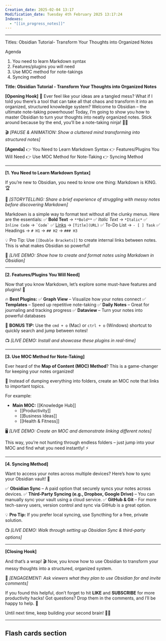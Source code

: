 ```yaml
---
Creation_date: 2025-02-04 13:17
Modification_date: Tuesday 4th February 2025 13:17:24
Indexes:
  - "[[in_progress_notes]]"
---
```



----

Titles:
Obsidian Tutorial- Transform Your Thoughts into Organized Notes

Agenda
1. You need to learn Markdown syntax
2. Features/plugins you will need
3. Use MOC method for note-takings 
4. Syncing method

**Title: Obsidian Tutorial - Transform Your Thoughts into Organized Notes**

**[Opening Hook]** 🚀 Ever feel like your ideas are a tangled mess? What if I told you there’s a tool that can take all that chaos and transform it into an organized, structured knowledge system? Welcome to Obsidian – the ultimate note-taking powerhouse! Today, I’m going to show you how to master Obsidian to turn your thoughts into neatly organized notes. Stick around because by the end, you’ll be a note-taking ninja! 🧠💡

🎬 _[PAUSE & ANIMATION: Show a cluttered mind transforming into structured notes]_

**[Agenda]** 👉 You Need to Learn Markdown Syntax 👉 Features/Plugins You Will Need 👉 Use MOC Method for Note-Taking 👉 Syncing Method

---

**[1. You Need to Learn Markdown Syntax]**

If you’re new to Obsidian, you need to know one thing: Markdown is KING. 🏆

📖 _[STORYTELLING: Share a brief experience of struggling with messy notes before discovering Markdown]_

Markdown is a simple way to format text without all the clunky menus. Here are the essentials: ✅ **Bold Text** → `**Bold**` ✅ _Italic Text_ → `*Italic*` ✅ `Inline Code` → `` `Code` `` ✅ [Links](https://example.com/) → `[Title](URL)` ✅ To-Do List → `- [ ] Task` ✅ Headings → `# H1` → `## H2` → `### H3`

💡 Pro Tip: Use `[[Double Brackets]]` to create internal links between notes. This is what makes Obsidian so powerful!

🎥 _[LIVE DEMO: Show how to create and format notes using Markdown in Obsidian]_

---

**[2. Features/Plugins You Will Need]**

Now that you know Markdown, let’s explore some must-have features and plugins! 🚀

🔥 **Best Plugins:** ✅ **Graph View** – Visualize how your notes connect ✅ **Templates** – Speed up repetitive note-taking ✅ **Daily Notes** – Great for journaling and tracking progress ✅ **Dataview** – Turn your notes into powerful databases

🎯 **BONUS TIP:** Use the `cmd + o` (Mac) or `ctrl + o` (Windows) shortcut to quickly search and jump between notes!

📺 _[LIVE DEMO: Install and showcase these plugins in real-time]_

---

**[3. Use MOC Method for Note-Taking]**

Ever heard of the **Map of Content (MOC) Method**? This is a game-changer for keeping your notes organized!

📌 Instead of dumping everything into folders, create an MOC note that links to important topics.

For example:

- **Main MOC:** [[Knowledge Hub]]
    - [[Productivity]]
    - [[Business Ideas]]
    - [[Health & Fitness]]

🖥️ _[LIVE DEMO: Create an MOC and demonstrate linking different notes]_

This way, you’re not hunting through endless folders – just jump into your MOC and find what you need instantly! ⚡

---

**[4. Syncing Method]**

Want to access your notes across multiple devices? Here’s how to sync your Obsidian vault! 🔄

✅ **Obsidian Sync** – A paid option that securely syncs your notes across devices. ✅ **Third-Party Syncing (e.g., Dropbox, Google Drive)** – You can manually sync your vault using a cloud service. ✅ **GitHub & Git** – For more tech-savvy users, version control and sync via GitHub is a great option.

💡 **Pro Tip:** If you prefer local syncing, use Syncthing for a free, private solution.

📺 _[LIVE DEMO: Walk through setting up Obsidian Sync & third-party options]_

---

**[Closing Hook]**

And that’s a wrap! 🎬 Now, you know how to use Obsidian to transform your messy thoughts into a structured, organized system.

💬 _[ENGAGEMENT: Ask viewers what they plan to use Obsidian for and invite comments]_

If you found this helpful, don’t forget to hit **LIKE** and **SUBSCRIBE** for more productivity hacks! Got questions? Drop them in the comments, and I’ll be happy to help. 🚀

Until next time, keep building your second brain! 🧠✨













---
## Flash cards section
